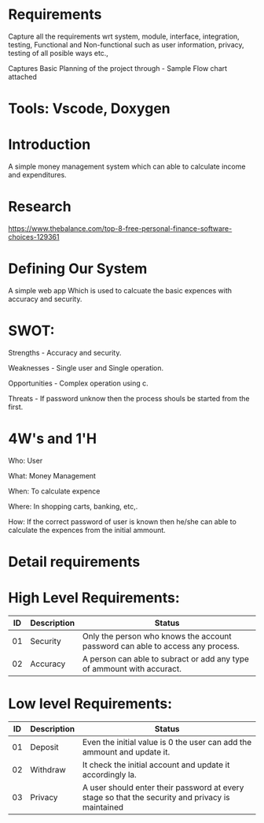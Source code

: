 # Requirements
Capture all the requirements wrt system, module, interface, integration, testing, Functional and Non-functional such as user information, privacy, testing of all posible ways etc.,

Captures Basic Planning of the project through - Sample Flow chart attached

# Tools: Vscode, Doxygen

# Introduction
A simple money management system which can able to calculate income and expenditures.

# Research

https://www.thebalance.com/top-8-free-personal-finance-software-choices-129361

# Defining Our System

A simple web app Which is used to calcuate the basic expences with accuracy and security.

# SWOT:

Strengths - Accuracy and security.

Weaknesses - Single user and Single operation.

Opportunities - Complex operation using c.

Threats - If password unknow then the process shouls be started from the first.

# 4W's and 1'H
Who:
User

What:
Money Management

When:
To calculate expence

Where:
In shopping carts, banking, etc,.

How:
If the correct password of user is known then he/she can able to calculate the expences from the initial ammount.

# Detail requirements

# High Level Requirements:
| ID            | Description      | Status                                                                                         |  
| ------------- | ---------------- |------------------------------------------------------------------------------------------------|
|01             | Security         |Only the person who knows the account password can able to access any process.                  |
|02             | Accuracy         |A person can able to subract or add any type of ammount with accuract.                          |

# Low level Requirements:

|ID      | Description            | Status                                                                                           |
|--------|------------------------|--------------------------------------------------------------------------------------------------|
|01      | Deposit                | Even the initial value is 0 the user can add the ammount and update it.                          |
|02      | Withdraw               | It check the initial account and update it accordingly la.                                       | 
|03      | Privacy                | A user should enter their password at every stage so that the  security and privacy is maintained|
